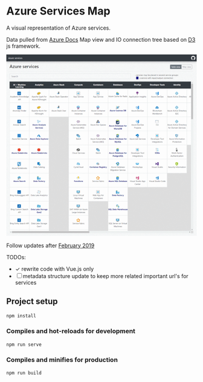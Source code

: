 # Azure Services Map

A visual representation of Azure services.

Data pulled from [Azure Docs](https://docs.microsoft.com/en-us/azure/)
Map view and IO connection tree based on [D3](https://github.com/d3/d3) js framework.

![Readme picture](public/img/gif.gif)

Follow updates after [February 2019](https://azure.microsoft.com/en-in/updates/)

TODOs:
  - &#10003; rewrite code with Vue.js only
  - &#9744; metadata structure update to keep more related important url's for services

## Project setup
```
npm install
```

### Compiles and hot-reloads for development
```
npm run serve
```

### Compiles and minifies for production
```
npm run build
```
